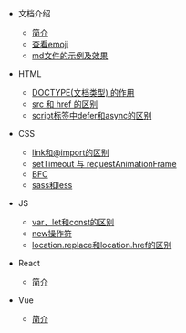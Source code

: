 * 文档介绍
  * [简介](README.md)
  * [查看emoji](介绍/emoji.md)
  * [md文件的示例及效果](介绍/md%E6%96%87%E4%BB%B6%E7%9A%84%E7%A4%BA%E4%BE%8B%E5%8F%8A%E6%95%88%E6%9E%9C.md)

* HTML
  * [DOCTYPE(⽂档类型) 的作⽤](HTML/DOCTYPE(%E2%BD%82%E6%A1%A3%E7%B1%BB%E5%9E%8B)%20%E7%9A%84%E4%BD%9C%E2%BD%A4.md)
  * [src 和 href 的区别](HTML/src%20%E5%92%8C%20href%20%E7%9A%84%E5%8C%BA%E5%88%AB.md)
  * [script标签中defer和async的区别](HTML/script%E6%A0%87%E7%AD%BE%E4%B8%ADdefer%E5%92%8Casync%E7%9A%84%E5%8C%BA%E5%88%AB.md)

* CSS
  * [link和@import的区别](CSS/link%E5%92%8C%40import%E7%9A%84%E5%8C%BA%E5%88%AB.md)
  * [setTimeout 与 requestAnimationFrame](CSS/setTimeout%20%E4%B8%8E%20requestAnimationFrame.md)
  * [BFC](CSS/BFC.md)
  * [sass和less](CSS/sass%E5%92%8Cless.md)

* JS
  * [var、let和const的区别](JS/var%E3%80%81let%E5%92%8Cconst%E7%9A%84%E5%8C%BA%E5%88%AB.md)
  * [new操作符](JS/new%E6%93%8D%E4%BD%9C%E7%AC%A6.md)
  * [location.replace和location.href的区别](JS/location.replace%E5%92%8Clocation.href%E7%9A%84%E5%8C%BA%E5%88%AB.md)

* React
  * [简介](React/%E7%AE%80%E4%BB%8B.md)

* Vue
  * [简介](Vue/%E7%AE%80%E4%BB%8B.md)
